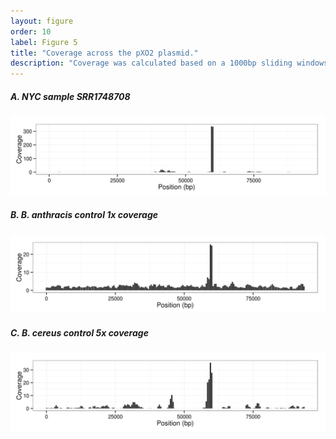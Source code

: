 ```yaml
---
layout: figure
order: 10
label: Figure 5
title: "Coverage across the pXO2 plasmid."
description: "Coverage was calculated based on a 1000bp sliding windows with a 500bp overlap for NYC sample SRR1748708 and the controls."
---
```


##### **A.** *NYC sample SRR1748708*

![SRR1748708](/data/results/02-mapping/anthracis/SRR1748708/pXO2/coverage/SRR1748708-coverage-1000bp.png "SRR1748708")

##### **B.** *B. anthracis* control 1x coverage

![B. anthracis control 1x coverage](/data/results/02-mapping/anthracis-control/SRR1749070-1x/pXO2/coverage/SRR1749070-1x-coverage-1000bp.png "B. anthracis control 1x coverage")

##### **C.** *B. cereus* control 5x coverage

![B. cereus control 5x coverage](/data/results/02-mapping/cereus-control/SRR1749070-5x/pXO2/coverage/SRR1749070-5x-coverage-1000bp.png "B. cereus control 5x coverage")
